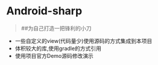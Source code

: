 # Android-sharp
> ##为自己打造一把锋利的小刀

- 一些自定义的view(代码量少)使用源码的方式集成到本项目
- 体积较大的库,使用gradle的方式引用
- 使用项目官方Demo源码修改演示